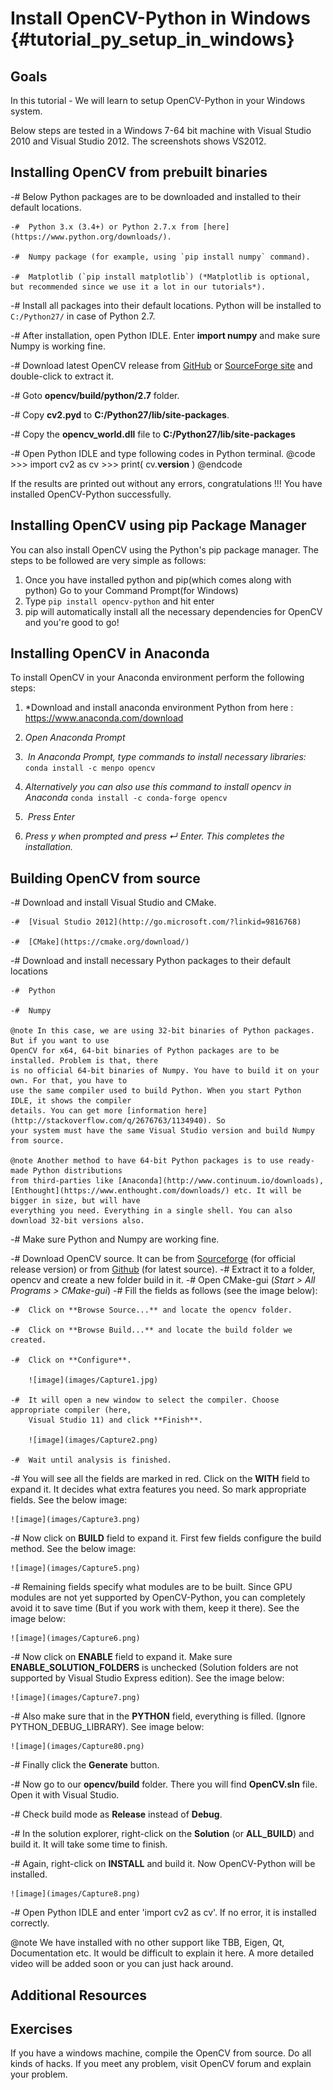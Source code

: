 Install OpenCV-Python in Windows {#tutorial_py_setup_in_windows}
================================

Goals
-----

In this tutorial
    - We will learn to setup OpenCV-Python in your Windows system.

Below steps are tested in a Windows 7-64 bit machine with Visual Studio 2010 and Visual Studio 2012.
The screenshots shows VS2012.

Installing OpenCV from prebuilt binaries
----------------------------------------

-#  Below Python packages are to be downloaded and installed to their default locations.

    -#  Python 3.x (3.4+) or Python 2.7.x from [here](https://www.python.org/downloads/).

    -#  Numpy package (for example, using `pip install numpy` command).

    -#  Matplotlib (`pip install matplotlib`) (*Matplotlib is optional, but recommended since we use it a lot in our tutorials*).

-#  Install all packages into their default locations. Python will be installed to `C:/Python27/` in case of Python 2.7.

-#  After installation, open Python IDLE. Enter **import numpy** and make sure Numpy is working fine.

-#  Download latest OpenCV release from [GitHub](https://github.com/opencv/opencv/releases) or
    [SourceForge site](https://sourceforge.net/projects/opencvlibrary/files/)
    and double-click to extract it.

-#  Goto **opencv/build/python/2.7** folder.

-#  Copy **cv2.pyd** to **C:/Python27/lib/site-packages**.

-#  Copy the **opencv_world.dll** file to **C:/Python27/lib/site-packages**

-#  Open Python IDLE and type following codes in Python terminal.
    @code
        >>> import cv2 as cv
        >>> print( cv.__version__ )
    @endcode

If the results are printed out without any errors, congratulations !!! You have installed
OpenCV-Python successfully.

Installing OpenCV using pip Package Manager
------------------------------------------------

You can also install OpenCV using the Python's pip package manager. The steps to be followed are very simple as follows:
1. Once you have installed python and pip(which comes along with python) Go to your Command Prompt(for Windows)
2. Type `pip install opencv-python` and hit enter
3. pip will automatically install all the necessary dependencies for OpenCV and you're good to go!

Installing OpenCV in Anaconda
-------------------------------

To install OpenCV in your Anaconda environment perform the following steps:

1.  *Download and install anaconda environment Python from here : 
     https://www.anaconda.com/download
2.  *Open Anaconda Prompt*

3.   *In Anaconda Prompt, type commands to install necessary libraries:*
      `conda install -c menpo opencv`

4.   *Alternatively you can also use this command to install opencv in Anaconda*
      `conda install -c conda-forge opencv`
5.   *Press Enter*
6.   *Press y when prompted and press ↵ Enter. This completes the installation.*

Building OpenCV from source
---------------------------

-#  Download and install Visual Studio and CMake.

    -#  [Visual Studio 2012](http://go.microsoft.com/?linkid=9816768)

    -#  [CMake](https://cmake.org/download/)

-#  Download and install necessary Python packages to their default locations

    -#  Python

    -#  Numpy

    @note In this case, we are using 32-bit binaries of Python packages. But if you want to use
    OpenCV for x64, 64-bit binaries of Python packages are to be installed. Problem is that, there
    is no official 64-bit binaries of Numpy. You have to build it on your own. For that, you have to
    use the same compiler used to build Python. When you start Python IDLE, it shows the compiler
    details. You can get more [information here](http://stackoverflow.com/q/2676763/1134940). So
    your system must have the same Visual Studio version and build Numpy from source.

    @note Another method to have 64-bit Python packages is to use ready-made Python distributions
    from third-parties like [Anaconda](http://www.continuum.io/downloads),
    [Enthought](https://www.enthought.com/downloads/) etc. It will be bigger in size, but will have
    everything you need. Everything in a single shell. You can also download 32-bit versions also.

-#  Make sure Python and Numpy are working fine.

-#  Download OpenCV source. It can be from
    [Sourceforge](http://sourceforge.net/projects/opencvlibrary/) (for official release version) or
    from [Github](https://github.com/opencv/opencv) (for latest source).
-#  Extract it to a folder, opencv and create a new folder build in it.
-#  Open CMake-gui (*Start \> All Programs \> CMake-gui*)
-#  Fill the fields as follows (see the image below):

    -#  Click on **Browse Source...** and locate the opencv folder.

    -#  Click on **Browse Build...** and locate the build folder we created.

    -#  Click on **Configure**.

        ![image](images/Capture1.jpg)

    -#  It will open a new window to select the compiler. Choose appropriate compiler (here,
        Visual Studio 11) and click **Finish**.

        ![image](images/Capture2.png)

    -#  Wait until analysis is finished.

-#  You will see all the fields are marked in red. Click on the **WITH** field to expand it. It
    decides what extra features you need. So mark appropriate fields. See the below image:

    ![image](images/Capture3.png)

-#  Now click on **BUILD** field to expand it. First few fields configure the build method. See the
    below image:

    ![image](images/Capture5.png)

-#  Remaining fields specify what modules are to be built. Since GPU modules are not yet supported
    by OpenCV-Python, you can completely avoid it to save time (But if you work with them, keep it
    there). See the image below:

    ![image](images/Capture6.png)

-#  Now click on **ENABLE** field to expand it. Make sure **ENABLE_SOLUTION_FOLDERS** is unchecked
    (Solution folders are not supported by Visual Studio Express edition). See the image below:

    ![image](images/Capture7.png)

-#  Also make sure that in the **PYTHON** field, everything is filled. (Ignore
    PYTHON_DEBUG_LIBRARY). See image below:

    ![image](images/Capture80.png)

-#  Finally click the **Generate** button.

-#  Now go to our **opencv/build** folder. There you will find **OpenCV.sln** file. Open it with
    Visual Studio.

-#  Check build mode as **Release** instead of **Debug**.

-#  In the solution explorer, right-click on the **Solution** (or **ALL_BUILD**) and build it. It
    will take some time to finish.

-#  Again, right-click on **INSTALL** and build it. Now OpenCV-Python will be installed.

    ![image](images/Capture8.png)

-#  Open Python IDLE and enter 'import cv2 as cv'. If no error, it is installed correctly.

@note We have installed with no other support like TBB, Eigen, Qt, Documentation etc. It would be
difficult to explain it here. A more detailed video will be added soon or you can just hack around.

Additional Resources
--------------------

Exercises
---------

If you have a windows machine, compile the OpenCV from source. Do all kinds of hacks. If you meet
any problem, visit OpenCV forum and explain your problem.
